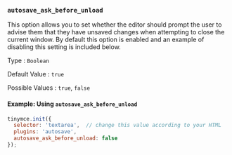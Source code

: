 ### `autosave_ask_before_unload`

This option allows you to set whether the editor should prompt the user to advise them that they have unsaved changes when attempting to close the current window. By default this option is enabled and an example of disabling this setting is included below.

Type
: `Boolean`

Default Value
: `true`

Possible Values
: `true`, `false`

#### Example: Using `autosave_ask_before_unload`

```js
tinymce.init({
  selector: 'textarea',  // change this value according to your HTML
  plugins: 'autosave',
  autosave_ask_before_unload: false
});
```
